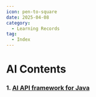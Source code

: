 ```yaml
---
icon: pen-to-square
date: 2025-04-08
category:
  - Learning Records
tag:
  - Index
---
```



# AI Contents

### 1. [AI API framework for Java](./javaai.md)